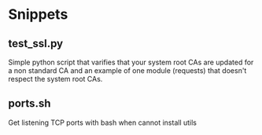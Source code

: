 # Snippets

## test_ssl.py

Simple python script that varifies that your system root CAs are updated for a non standard CA and an example of one module (requests) that doesn't respect the system root CAs.

## ports.sh

Get listening TCP ports with bash when cannot install utils
